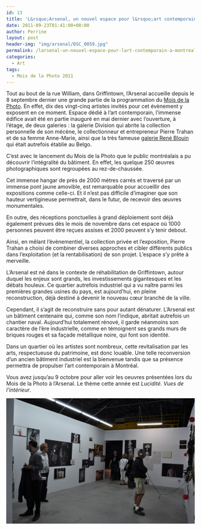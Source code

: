 ```yaml
---
id: 13
title: 'L&rsquo;Arsenal, un nouvel espace pour l&rsquo;art contemporain à Montréal'
date: 2011-09-23T01:41:00+00:00
author: Perrine
layout: post
header-img: "img/arsenal/DSC_0059.jpg"
permalink: /larsenal-un-nouvel-espace-pour-lart-contemporain-a-montreal/
categories:
  - Art
tags:
  - Mois de la Photo 2011
---
```

Tout au bout de la rue William, dans Griffintown, l&rsquo;Arsenal accueille depuis le 8 septembre dernier une grande partie de la programmation du <a href="http://www.moisdelaphoto.com/evenement2011.html" target="_blank">Mois de la Photo</a>. En effet, dix des vingt-cinq artistes invités pour cet évènement y exposent en ce moment. Espace dédié à l’art contemporain, l’immense édifice avait été en partie inauguré en mai dernier avec l’ouverture, à l’étage, de deux galeries : la galerie Division qui abrite la collection personnelle de son mécène, le collectionneur et entrepreneur Pierre Trahan et de sa femme Anne-Marie, ainsi que la très fameuse <a href="http://www.galeriereneblouin.com/" target="_blank">galerie René Blouin </a>qui était autrefois établie au Belgo.

C’est avec le lancement du Mois de la Photo que le public montréalais a pu découvrir l’intégralité du bâtiment. En effet, les quelque 250 œuvres photographiques sont regroupées au rez-de-chaussée.

Cet immense hangar de près de 2000 mètres carrés et traversé par un immense pont jaune amovible, est remarquable pour accueillir des expositions comme celle-ci. Et il n&rsquo;est pas difficile d&rsquo;imaginer que son hauteur vertigineuse permettrait, dans le futur, de recevoir des œuvres monumentales.

En outre, des réceptions ponctuelles à grand déploiement sont déjà également prévues dès le mois de novembre dans cet espace où 1000 personnes peuvent être reçues assises et 2000 peuvent s’y tenir debout.

Ainsi, en mêlant l’évènementiel, la collection privée et l’exposition, Pierre Trahan a choisi de combiner diverses approches et cibler différents publics dans l’exploitation (et la rentabilisation) de son projet. L&rsquo;espace s&rsquo;y prête à merveille.

L&rsquo;Arsenal est né dans le contexte de réhabilitation de Griffintown, autour duquel les enjeux sont grands, les investissements gigantesques et les débats houleux. Ce quartier autrefois industriel qui a vu naître parmi les premières grandes usines du pays, est aujourd’hui, en pleine reconstruction, déjà destiné à devenir le nouveau cœur branché de la ville.

Cependant, il s’agit de reconstruire sans pour autant dénaturer. L’Arsenal est un bâtiment centenaire qui, comme son nom l&rsquo;indique, abritait autrefois un chantier naval. Aujourd’hui totalement rénové, il garde néanmoins son caractère de l&rsquo;ère industrielle, comme en témoignent ses grands murs de briques rouges et sa façade métallique noire, qui font son identité.

Dans un quartier où les artistes sont nombreux, cette revitalisation par les arts, respectueuse du patrimoine, est donc louable. Une telle reconversion d’un ancien bâtiment industriel est la bienvenue tandis que sa présence permettra de propulser l’art contemporain à Montréal.

Vous avez jusqu&rsquo;au 9 octobre pour aller voir les oeuvres présentées lors du Mois de la Photo à l&rsquo;Arsenal. Le thème cette année est <em>Lucidité. Vues de l&rsquo;intérieur</em>.

<img title="L'Arsenal" src="/img/arsenal/DSC_0059.jpg" alt="L'Arsenal" />
